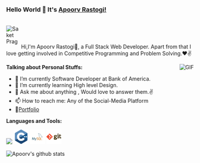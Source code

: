 ### Hello World 👋 It's [Apoorv Rastogi!]()

<br/>


<a href="https://www.linkedin.com/in/apoorv-r98">
<img align="left" alt="Saket Prag" width="40px" src="https://cdn.jsdelivr.net/npm/simple-icons@v3/icons/linkedin.svg" />
</a>

<br />

<br />

Hi,I'm Apoorv Rastogi🙌, a Full Stack Web Developer. Apart from that I love getting involved in Competitive Programming and Problem Solving.❤✌


<img align="right" alt="GIF" src="https://media.giphy.com/media/USV0ym3bVWQJJmNu3N/giphy.gif" />


**Talking about Personal Stuffs:**

- 🔭 I’m currently Software Developer at Bank of America.
- 🌱 I’m currently learning High level Design.
- 💬 Ask me about anything , Would love to answer them.✌
- 📫 How to reach me: Any of the Social-Media Platform 
- 📝[Portfolio]()


**Languages and Tools:**

<code><img height="40" src="https://upload.wikimedia.org/wikipedia/commons/a/a7/React-icon.svg"></code>
<code><img height="40" src="https://raw.githubusercontent.com/github/explore/80688e429a7d4ef2fca1e82350fe8e3517d3494d/topics/cpp/cpp.png"></code>
<code><img height="40" src="https://raw.githubusercontent.com/github/explore/80688e429a7d4ef2fca1e82350fe8e3517d3494d/topics/mysql/mysql.png"></code>
<code><img height="40" src="https://raw.githubusercontent.com/github/explore/80688e429a7d4ef2fca1e82350fe8e3517d3494d/topics/git/git.png"></code>

![Apoorv's github stats](https://github-readme-stats.vercel.app/api?username=Apoorv-R98&show_icons=true&hide_border=true)
